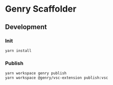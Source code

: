 # Genry Scaffolder

## Development

### Init

```sh
yarn install
```

### Publish

```sh
yarn workspace genry publish
yarn workspace @genry/vsc-extension publish:vsc
```
